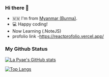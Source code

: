 ### Hi there 👋

- 🇲🇲 I'm from [Myanmar (Burma)][country].
- 💻 Happy coding!
- Now Learning (.NoteJS)
- profolio link -https://reactprofolio.vercel.app/
### My Github Status

<!-- https://github.com/anuraghazra/github-readme-stats -->

[![La Pyae's GitHub stats](https://github-readme-stats.vercel.app/api?username=lpmk-lab&theme=blueberry&show_icons=true&locale=en)](https://github.com/lpmk-lab)

[![Top Langs](https://github-readme-stats.vercel.app/api/top-langs/?username=lpmk-lab&layout=compact&theme=blueberry)](https://github.com/lpmk-lab)

[country]: https://en.wikipedia.org/wiki/Myanmar
